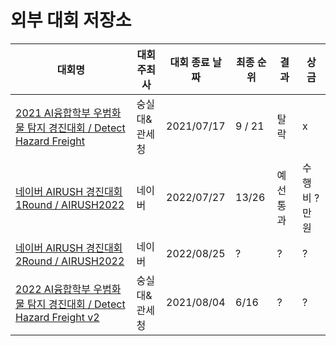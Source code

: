 # 외부 대회 저장소

|대회명|대회 주최사|대회 종료 날짜|최종 순위| 결과 |상금|
|-|-|-|-|-|-|
|[2021 AI융합학부 우범화물 탐지 경진대회 / Detect Hazard Freight](./Detect%20Hazard%20Freight)|숭실대&관세청|2021/07/17|9 / 21|탈락|x|
|[네이버 AIRUSH 경진대회 1Round / AIRUSH2022](./AIRUSH2022)|네이버|2022/07/27|13/26|예선 통과|수행비 ?만원|
|[네이버 AIRUSH 경진대회 2Round / AIRUSH2022](./AIRUSH2022)|네이버|2022/08/25|?|?|?|
|[2022 AI융합학부 우범화물 탐지 경진대회 / Detect Hazard Freight v2](./Detect%20Hazard%20Freight%20v2)|숭실대&관세청|2021/08/04|6/16|?|?|
